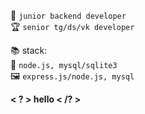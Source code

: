 
🌠 `junior backend developer`  
🏆 `senior tg/ds/vk developer`  
  
📚 stack:  
🤖 `node.js, mysql/sqlite3`  
🖼️ `express.js/node.js, mysql`  
  
<b>< ? > hello < /? ></b>